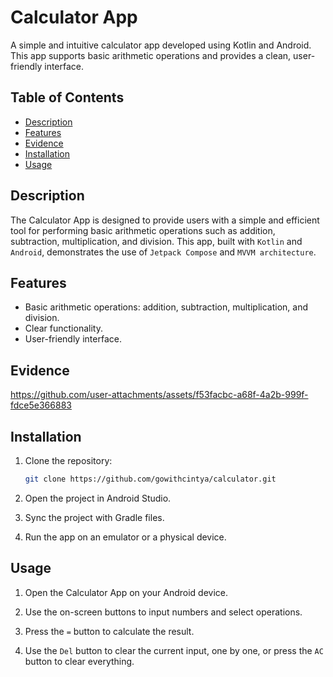 # Calculator App

A simple and intuitive calculator app developed using Kotlin and Android. This app supports basic arithmetic operations and provides a clean, user-friendly interface.

## Table of Contents
- [Description](#description)
- [Features](#features)
- [Evidence](#evidence)
- [Installation](#installation)
- [Usage](#usage)

## Description

The Calculator App is designed to provide users with a simple and efficient tool for performing basic arithmetic operations such as addition, subtraction, multiplication, and division. This app, built with `Kotlin` and `Android`, demonstrates the use of `Jetpack Compose` and `MVVM architecture`.

## Features

- Basic arithmetic operations: addition, subtraction, multiplication, and division.
- Clear functionality.
- User-friendly interface.

## Evidence

https://github.com/user-attachments/assets/f53facbc-a68f-4a2b-999f-fdce5e366883

## Installation

1. Clone the repository:
   ```bash
   git clone https://github.com/gowithcintya/calculator.git

2. Open the project in Android Studio.

3. Sync the project with Gradle files.
   
4. Run the app on an emulator or a physical device.

## Usage

1. Open the Calculator App on your Android device.

2. Use the on-screen buttons to input numbers and select operations.

3. Press the `=` button to calculate the result.

4. Use the `Del` button to clear the current input, one by one, or press the `AC` button to clear everything.
